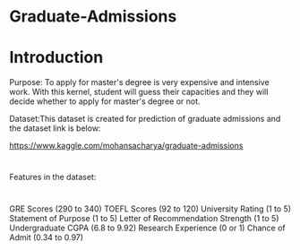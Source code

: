 # Graduate-Admissions

# Introduction

Purpose:
To apply for master's degree is very expensive and intensive work. With this kernel, student will guess their capacities and they will decide whether to apply for master's degree or not.

Dataset:This dataset is created for prediction of graduate admissions and the dataset link is below:

https://www.kaggle.com/mohansacharya/graduate-admissions
#

Features in the dataset:
#
GRE Scores (290 to 340)
TOEFL Scores (92 to 120)
University Rating (1 to 5)
Statement of Purpose (1 to 5)
Letter of Recommendation Strength (1 to 5)
Undergraduate CGPA (6.8 to 9.92)
Research Experience (0 or 1)
Chance of Admit (0.34 to 0.97)
